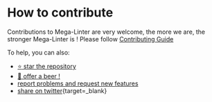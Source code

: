 <!-- markdownlint-disable MD013 -->
<!-- Generated by .automation/build.py, please do not update manually -->
<!-- how-to-contribute-section-start -->

# How to contribute

Contributions to Mega-Linter are very welcome, the more we are, the stronger Mega-Linter is !
Please follow [Contributing Guide](https://megalinter.github.io/contributing/)

To help, you can also:

- [:star: star the repository](https://github.com/megalinter/megalinter/stargazers)
- [:beer: offer a beer !](https://github.com/sponsors/nvuillam)
- [report problems and request new features](https://github.com/megalinter/megalinter/issues)
- [share on twitter](http://twitter.com/intent/tweet/?text=Mega-Linter:%2070%20linters%20aggregator%20easy%20to%20use%20for%20all%20your%20projects&url=http://nvuillam.github.io/mega-linter&via=nvuillam){target=_blank}

<!-- how-to-contribute-section-end -->
